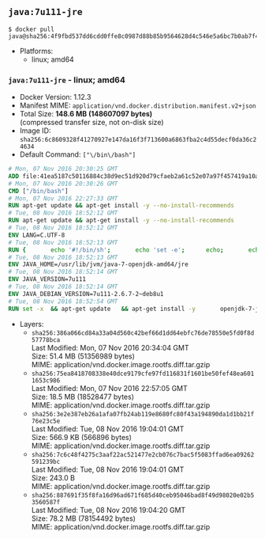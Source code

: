 ## `java:7u111-jre`

```console
$ docker pull java@sha256:4f9fbd537dd6cdd0ffe8c0987d88b85b9564628d4c546e5a6bc7b0ab7f4f1ce9
```

-	Platforms:
	-	linux; amd64

### `java:7u111-jre` - linux; amd64

-	Docker Version: 1.12.3
-	Manifest MIME: `application/vnd.docker.distribution.manifest.v2+json`
-	Total Size: **148.6 MB (148607097 bytes)**  
	(compressed transfer size, not on-disk size)
-	Image ID: `sha256:6c8609328f41270927e147da16f3f713600a6863fba2c4d55decf0da36c24634`
-	Default Command: `["\/bin\/bash"]`

```dockerfile
# Mon, 07 Nov 2016 20:30:25 GMT
ADD file:41ea5187c50116884c38d9ec51d920d79cfaeb2a61c52e07a97f457419a10a4f in / 
# Mon, 07 Nov 2016 20:30:26 GMT
CMD ["/bin/bash"]
# Mon, 07 Nov 2016 22:27:33 GMT
RUN apt-get update && apt-get install -y --no-install-recommends 		ca-certificates 		curl 		wget 	&& rm -rf /var/lib/apt/lists/*
# Tue, 08 Nov 2016 18:52:12 GMT
RUN apt-get update && apt-get install -y --no-install-recommends 		bzip2 		unzip 		xz-utils 	&& rm -rf /var/lib/apt/lists/*
# Tue, 08 Nov 2016 18:52:12 GMT
ENV LANG=C.UTF-8
# Tue, 08 Nov 2016 18:52:13 GMT
RUN { 		echo '#!/bin/sh'; 		echo 'set -e'; 		echo; 		echo 'dirname "$(dirname "$(readlink -f "$(which javac || which java)")")"'; 	} > /usr/local/bin/docker-java-home 	&& chmod +x /usr/local/bin/docker-java-home
# Tue, 08 Nov 2016 18:52:13 GMT
ENV JAVA_HOME=/usr/lib/jvm/java-7-openjdk-amd64/jre
# Tue, 08 Nov 2016 18:52:14 GMT
ENV JAVA_VERSION=7u111
# Tue, 08 Nov 2016 18:52:14 GMT
ENV JAVA_DEBIAN_VERSION=7u111-2.6.7-2~deb8u1
# Tue, 08 Nov 2016 18:52:54 GMT
RUN set -x 	&& apt-get update 	&& apt-get install -y 		openjdk-7-jre-headless="$JAVA_DEBIAN_VERSION" 	&& rm -rf /var/lib/apt/lists/* 	&& [ "$JAVA_HOME" = "$(docker-java-home)" ]
```

-	Layers:
	-	`sha256:386a066cd84a33a04d560c42bef66d1dd64ebfc76de78550e5fd0f8d57778bca`  
		Last Modified: Mon, 07 Nov 2016 20:34:04 GMT  
		Size: 51.4 MB (51356989 bytes)  
		MIME: application/vnd.docker.image.rootfs.diff.tar.gzip
	-	`sha256:75ea8418708338e40dce9179cfe97fd116831f1601be50fef48ea6011653c986`  
		Last Modified: Mon, 07 Nov 2016 22:57:05 GMT  
		Size: 18.5 MB (18528477 bytes)  
		MIME: application/vnd.docker.image.rootfs.diff.tar.gzip
	-	`sha256:3e2e387eb26a1afa07fb24ab119e8680fc80f43a194890da1d1bb21f76e23c5e`  
		Last Modified: Tue, 08 Nov 2016 19:04:01 GMT  
		Size: 566.9 KB (566896 bytes)  
		MIME: application/vnd.docker.image.rootfs.diff.tar.gzip
	-	`sha256:7c6c48f4275c3aaf22ac521477e2cb076c7bac5f5083ffad6ea09262591239bc`  
		Last Modified: Tue, 08 Nov 2016 19:04:01 GMT  
		Size: 243.0 B  
		MIME: application/vnd.docker.image.rootfs.diff.tar.gzip
	-	`sha256:887691f35f8fa16d96ad671f685d40ceb95046bad8f49d98020e02b53560587f`  
		Last Modified: Tue, 08 Nov 2016 19:04:20 GMT  
		Size: 78.2 MB (78154492 bytes)  
		MIME: application/vnd.docker.image.rootfs.diff.tar.gzip

